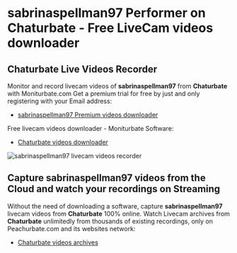 # sabrinaspellman97 Performer on Chaturbate - Free LiveCam videos downloader

## Chaturbate Live Videos Recorder

Monitor and record livecam videos of **sabrinaspellman97** from **Chaturbate** with Moniturbate.com
Get a premium trial for free by just and only registering with your Email address:
* [sabrinaspellman97 Premium videos downloader](https://moniturbate.com/request-demo-licence-key.html)

Free livecam videos downloader - Moniturbate Software:
* [Chaturbate videos downloader](https://moniturbate.com/moniturbate-download-software.html)

![sabrinaspellman97 livecam videos recorder](https://peachurnet.com/templates/moniturbate-software.png)


## Capture sabrinaspellman97 videos from the Cloud and watch your recordings on Streaming

Without the need of downloading a software, capture **sabrinaspellman97** livecam videos from **Chaturbate** 100% online.
Watch Livecam archives from **Chaturbate** unlimitedly from thousands of existing recordings, only on Peachurbate.com and its websites network:
* [Chaturbate videos archives](https://peachurnet.com/)